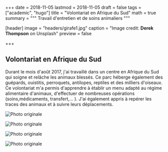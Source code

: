 +++
date = 2018-11-05
lastmod = 2018-11-05
draft = false
tags = ["academic", "hugo"]
title = "Volontariat en Afrique du Sud"
math = true
summary = """
Travail d'entretien et de soins animaliers 
"""

[header]
image = "headers/girafe1.jpg"
caption = "Image credit: **Derek Thompson** on Unsplash"
preview = false

+++


## Volontariat en Afrique du Sud

Durant le mois d'août 2017, j'ai travaillé dans un centre en Afrique du Sud qui soigne et relâche les animaux blessés. Ce parc héberge également des guépards, ouistitis, perroquets, antilopes, reptiles et des milliers d'oiseaux. Ce volontariat m'a permis d'apprendre à établir un menu adapté au régime alimentaire d'animaux, d'effectuer de nombreuses opérations (soins,médicaments, transfert,... ). J'ai également appris à repérer les traces des animaux et à suivre leurs déplacements.

![Photo originale](../../img/Brie.jpg)

![Photo originale](../../img/Serval.jpg)

![Photo originale](../../img/Grue.jpg)

![Photo originale](../../img/Girafe.jpg)


